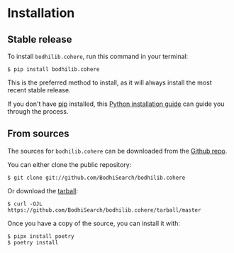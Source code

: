 # Installation

## Stable release

To install `bodhilib.cohere`, run this command in your terminal:

```console
$ pip install bodhilib.cohere
```

This is the preferred method to install, as it will always install the most recent stable release.

If you don't have [pip](https://pip.pypa.io) installed, this [Python installation guide](http://docs.python-guide.org/en/latest/starting/installation/) can guide
you through the process.

## From sources

The sources for `bodhilib.cohere` can be downloaded from the [Github repo](https://github.com/BodhiSearch/bodhilib.cohere).

You can either clone the public repository:

```console
$ git clone git://github.com/BodhiSearch/bodhilib.cohere
```

Or download the [tarball](https://github.com/BodhiSearch/bodhilib.cohere/tarball/master):

```console
$ curl -OJL https://github.com/BodhiSearch/bodhilib.cohere/tarball/master
```

Once you have a copy of the source, you can install it with:

```console
$ pipx install poetry
$ poetry install
```
